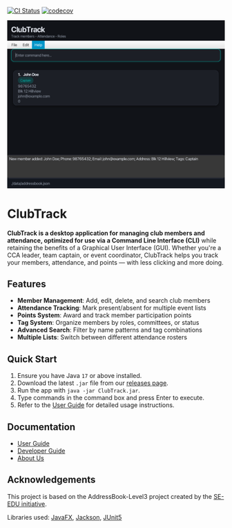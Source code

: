 [![CI Status](https://github.com/AY2526S1-CS2103T-W10-4/tp/workflows/Java%20CI/badge.svg)](https://github.com/AY2526S1-CS2103T-W10-4/tp/actions)
[![codecov](https://codecov.io/gh/AY2526S1-CS2103T-W10-4/tp/branch/master/graph/badge.svg)](https://codecov.io/gh/AY2526S1-CS2103T-W10-4/tp)

![Ui](docs/images/Ui-ClubTrack.png)

# ClubTrack

**ClubTrack is a desktop application for managing club members and attendance, optimized for use via a Command Line Interface (CLI)** while retaining the benefits of a Graphical User Interface (GUI). Whether you're a CCA leader, team captain, or event coordinator, ClubTrack helps you track your members, attendance, and points — with less clicking and more doing.

## Features

- **Member Management**: Add, edit, delete, and search club members
- **Attendance Tracking**: Mark present/absent for multiple event lists
- **Points System**: Award and track member participation points
- **Tag System**: Organize members by roles, committees, or status
- **Advanced Search**: Filter by name patterns and tag combinations
- **Multiple Lists**: Switch between different attendance rosters

## Quick Start

1. Ensure you have Java `17` or above installed.
2. Download the latest `.jar` file from our [releases page](https://github.com/AY2526S1-CS2103T-W10-4/tp/releases).
3. Run the app with `java -jar ClubTrack.jar`.
4. Type commands in the command box and press Enter to execute.
5. Refer to the [User Guide](https://ay2526s1-cs2103t-w10-4.github.io/tp/UserGuide.html) for detailed usage instructions.

## Documentation

- [User Guide](https://ay2526s1-cs2103t-w10-4.github.io/tp/UserGuide.html)
- [Developer Guide](https://ay2526s1-cs2103t-w10-4.github.io/tp/DeveloperGuide.html)
- [About Us](https://ay2526s1-cs2103t-w10-4.github.io/tp/AboutUs.html)

## Acknowledgements

This project is based on the AddressBook-Level3 project created by the [SE-EDU initiative](https://se-education.org).

Libraries used: [JavaFX](https://openjfx.io/), [Jackson](https://github.com/FasterXML/jackson), [JUnit5](https://github.com/junit-team/junit5)

